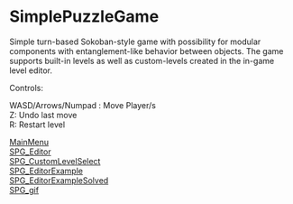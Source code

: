 # SimplePuzzleGame

Simple turn-based Sokoban-style game with possibility for modular components with entanglement-like behavior between objects.
The game supports built-in levels as well as custom-levels created in the in-game level editor.

Controls:

WASD/Arrows/Numpad : Move Player/s</br>
Z: Undo last move</br>
R: Restart level</br>

[MainMenu](ReadmeImages/SPG_MainMenu.png)</br>
[SPG_Editor](ReadmeImages/SPG_Editor.png)</br>
[SPG_CustomLevelSelect](ReadmeImages/SPG_CustomLevelSelect.png)</br>
[SPG_EditorExample](ReadmeImages/SPG_EditorExample.png)</br>
[SPG_EditorExampleSolved](ReadmeImages/SPG_EditorExampleSolved.png)</br>
[SPG_gif](ReadmeImages/SPG_gif.gif)</br>

